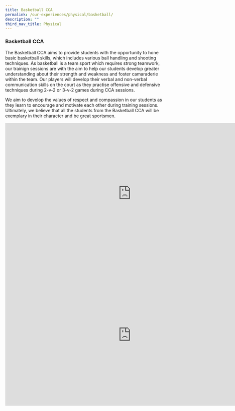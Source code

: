 ```yaml
---
title: Basketball CCA
permalink: /our-experiences/physical/basketball/
description: ""
third_nav_title: Physical
---
```

### **Basketball CCA**
The Basketball CCA aims to provide students with the opportunity to hone basic basketball skills, which includes various ball handling and shooting techniques. As basketball is a team sport which requires strong teamwork, our trainign sessions are with the aim to help our students develop greater understanding about their strength and weakness and foster camaraderie within the team. Our players will develop their verbal and non-verbal communication skills on the court as they practise offensive and defensive techniques during 2-v-2 or 3-v-2 games during CCA sessions.

We aim to develop the values of respect and compassion in our students as they learn to encourage and motivate each other during training sessions. Ultimately, we believe that all the students from the Basketball CCA will be exemplary in their character and be great sportsmen.

<iframe allowfullscreen="" allow="accelerometer; autoplay; clipboard-write; encrypted-media; gyroscope; picture-in-picture" frameborder="0" title="Basketball Promotional Video" src="https://www.youtube.com/embed/6_imZH1rrX8" height="450" width="800"></iframe>

<iframe allowfullscreen="true" height="450" width="800" frameborder="0" src="https://docs.google.com/presentation/d/e/2PACX-1vTRcQRnj56N6-eguYiyFbXB_O9nzb7pMDnsNSqEwLpfZ_gAOl8iAiXQaie_UgMPVE80AnJec9P1vgfs/embed?start=false&amp;loop=false&amp;delayms=3000"></iframe>
